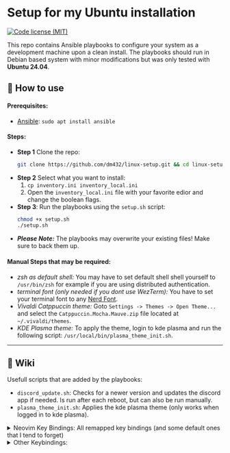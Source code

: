# Setup for my Ubuntu installation 
[![Code license (MIT)](https://img.shields.io/badge/License-MIT-yellow.svg)](https://github.com/dm432/post-install/blob/master/LICENSE)

This repo contains Ansible playbooks to configure your system as a development machine upon a clean install. The playbooks should run in Debian based system with minor modifications but was only tested with __Ubuntu 24.04__.

## 🔧 How to use
#### Prerequisites:
- [Ansible](https://github.com/ansible/ansible): `sudo apt install ansible`

#### Steps:
- **Step 1** Clone the repo:
  ```bash
  git clone https://github.com/dm432/linux-setup.git && cd linux-setup
  ```
- **Step 2** Select what you want to install: 
    1. `cp inventory.ini inventory_local.ini` 
    2. Open the `inventory_local.ini` file with your favorite edior and change the boolean flags.
- **Step 3**: Run the playbooks using the `setup.sh` script:
  ```bash
  chmod +x setup.sh
  ./setup.sh
  ```
- **_Please Note:_** The playbooks may overwrite your existing files! Make sure to back them up.

#### Manual Steps that may be required:
- _zsh as default shell:_ You may have to set default shell shell yourself to `/usr/bin/zsh` for example if you are using distributed authentication.
- _terminal font (only needed if you dont use WezTerm):_ You have to set your terminal font to any [Nerd Font](https://www.nerdfonts.com/).
- _Vivaldi Catppuccin theme:_ Goto `Settings -> Themes -> Open Theme...` and select the `Catppuccin.Mocha.Mauve.zip` file located at `~/.vivaldi/themes`.
- _KDE Plasma theme:_ To apply the theme, login to kde plasma and run the following script: `/usr/local/bin/plasma_theme_init.sh`.

---

## 📖 Wiki
Usefull scripts that are added by the playbooks:
  - `discord_update.sh`: Checks for a newer version and updates the discord app if needed. Is run after each reboot, but can also be run manually.
  - `plasma_theme_init.sh`: Applies the kde plasma theme (only works when logged in to kde plasma).

<details>
  <summary>Neovim Key Bindings: All remapped key bindings (and some default ones that I tend to forget)</summary>

  | Action                                                    | Key             |
  | --------------------------------------------------------- |---------------- |
  | Exit insert mode                                          | `jk`            |
  | Vertical split                                            | `Leader + i`    |
  | Horizontal split                                          | `Leader + u`    |
  | *Clear* Search Highlight                                  | `Space + c`     |
  | *Project View*: Open                                      | `Space + pv`    |
  | *Project View*: Create file/folder                        | `a`             |
  | *Project View*: Delete file/folder                        | `d`             |
  | *Project View*: Cut file/folder                           | `c`             |
  | *Project View*: Copy file/folder                          | `c`             |
  | *Project View*: Paste file/folder                         | `p`             |
  | *Project View*: Copy absolute file path                   | `g + y`         |
  | Find file in project (*Project Find*)                     | `Space + pf`    |
  | Find file in git repository                               | `Ctrl + p`      |
  | Search for word under cursor in project files             | `Space + pws`   |
  | Search for Word under cursor in project files             | `Space + pWs`   |
  | Search text in project files (*Project Search*)           | `Space + ps`    |
  | Search for neovim help tags (*Vim Help*)                  | `Space + vh`    |
  | Autocomplete: Open                                        | `Ctrl + Space`  |
  | Autocomplete: Previous                                    | `Ctrl + p`      |
  | Autocomplete: Next                                        | `Ctrl + n`      |
  | Autocomplete: Confirm                                     | `Ctrl + y`      |
  | Undo Tree: Toggle menu                                    | `Space + r`     |
  | *Harpoon*: Toggle quick menu                              | `Space + h`     |
  | Harpoon: Add file                                         | `Space + a`     |
  | Harpoon: Jump to file 1                                   | `Ctrl + a`      |
  | Harpoon: Jump to file 2                                   | `Ctrl + s`      |
  | Harpoon: Jump to file 3                                   | `Ctrl + d`      |
  | Harpoon: Jump to file 4                                   | `Ctrl + f`      |
  | Fugitive: *Git* status                                    | `Space + g`     |
  | lsp: *Goto Definition*                                    | `gd`            |
  | lsp: Open hover window                                    | `K`             |
  | lsp: *Rename*                                             | `Space + lrn`   |
  | lsp: *Code action*                                        | `Space + lca`   |
  | lsp: *Open references*                                    | `Space + lor`   |
  | lsp: *Open floating* window                               | `Space + lof`   |
  | List *buffers*                                            | `Space + b`     |
  | *Next* buffer                                             | `Ctrl + n`      |
  | Previous buffer                                           | `Ctrl + m`      |
  | Jump to buffer                                            | `Meta + number` |
  | Conform: Trigger formatting                               | `Space + l`     |
  | Open Mason menu                                           | `:Mason`        |

</details>

<details>
  <summary>Other Keybindings:</summary>

  | Action                                                    | Key              |
  | --------------------------------------------------------- |------------------|
  | WezTerm: Toogle fullscreen                                | `Ctrl + f`       |
  | WezTerm: Open Emoji picker                                | `Ctrl +  U`       |
  | Tmux: Leader key                                          | `Ctrl + Space`   |
  | Tmux: Vertical split                                      | `Leader + i`     |
  | Tmux: Horizontal split                                    | `Leader + u`     |
  | Tmux/Neovim: Navigate between windows                     | `Ctrl + h/j/k/l` |
  | Tmux: Create window                                       | `Leader + c`     |
  | Tmux: *Next* window                                       | `Leader + n`     |
  | Tmux: Previous window                                     | `Leader + m`     |
 
</details>
 
